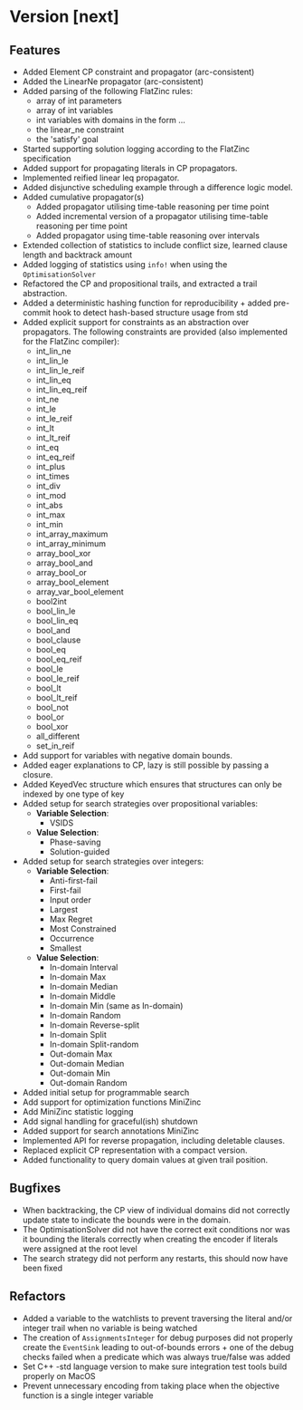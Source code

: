 # Version [next]

## Features

* Added Element CP constraint and propagator (arc-consistent)
* Added the LinearNe propagator (arc-consistent)
* Added parsing of the following FlatZinc rules:
  * array of int parameters
  * array of int variables
  * int variables with domains in the form <int-literal>..<int-literal>.
  * the linear_ne constraint
  * the 'satisfy' goal
* Started supporting solution logging according to the FlatZinc specification
* Added support for propagating literals in CP propagators.
* Implemented reified linear leq propagator.
* Added disjunctive scheduling example through a difference logic model.
* Added cumulative propagator(s)
  * Added propagator utilising time-table reasoning per time point
  * Added incremental version of a propagator utilising time-table reasoning per time point
  * Added propagator using time-table reasoning over intervals
* Extended collection of statistics to include conflict size, learned clause length and backtrack amount
* Added logging of statistics using `info!` when using the `OptimisationSolver` 
* Refactored the CP and propositional trails, and extracted a trail abstraction.
* Added a deterministic hashing function for reproducibility + added pre-commit hook to detect hash-based structure usage from std
* Added explicit support for constraints as an abstraction over propagators. The 
  following constraints are provided (also implemented for the FlatZinc compiler):
  * int_lin_ne
  * int_lin_le
  * int_lin_le_reif
  * int_lin_eq
  * int_lin_eq_reif
  * int_ne
  * int_le
  * int_le_reif
  * int_lt
  * int_lt_reif
  * int_eq
  * int_eq_reif
  * int_plus
  * int_times
  * int_div
  * int_mod
  * int_abs
  * int_max
  * int_min
  * int_array_maximum
  * int_array_minimum
  * array_bool_xor
  * array_bool_and
  * array_bool_or
  * array_bool_element
  * array_var_bool_element
  * bool2int
  * bool_lin_le
  * bool_lin_eq
  * bool_and
  * bool_clause
  * bool_eq
  * bool_eq_reif
  * bool_le
  * bool_le_reif
  * bool_lt
  * bool_lt_reif
  * bool_not
  * bool_or
  * bool_xor
  * all_different
  * set_in_reif
* Add support for variables with negative domain bounds.
* Added eager explanations to CP, lazy is still possible by passing a closure.
* Added KeyedVec structure which ensures that structures can only be indexed by one type of key
* Added setup for search strategies over propositional variables:
  * **Variable Selection**:
    * VSIDS
  * **Value Selection**:
    * Phase-saving
    * Solution-guided
* Added setup for search strategies over integers:
  * **Variable Selection**:
    * Anti-first-fail
    * First-fail
    * Input order
    * Largest
    * Max Regret
    * Most Constrained
    * Occurrence
    * Smallest
  * **Value Selection**:
    * In-domain Interval
    * In-domain Max
    * In-domain Median
    * In-domain Middle
    * In-domain Min (same as In-domain)
    * In-domain Random
    * In-domain Reverse-split
    * In-domain Split
    * In-domain Split-random
    * Out-domain Max
    * Out-domain Median
    * Out-domain Min
    * Out-domain Random
* Added initial setup for programmable search
* Add support for optimization functions MiniZinc
* Add MiniZinc statistic logging
* Add signal handling for graceful(ish) shutdown
* Added support for search annotations MiniZinc
* Implemented API for reverse propagation, including deletable clauses.
* Replaced explicit CP representation with a compact version.
* Added functionality to query domain values at given trail position.

## Bugfixes

* When backtracking, the CP view of individual domains did not correctly update 
state to indicate the bounds were in the domain.
* The OptimisationSolver did not have the correct exit conditions nor was it bounding the literals correctly when creating the encoder if literals were assigned at the root level
* The search strategy did not perform any restarts, this should now have been fixed

## Refactors
* Added a variable to the watchlists to prevent traversing the literal and/or integer trail when no variable is being watched
* The creation of `AssignmentsInteger` for debug purposes did not properly create the `EventSink` leading to out-of-bounds errors + one of the debug checks failed when a predicate which was always true/false was added
* Set C++ -std language version to make sure integration test tools build properly on MacOS
* Prevent unnecessary encoding from taking place when the objective function is a single integer variable
